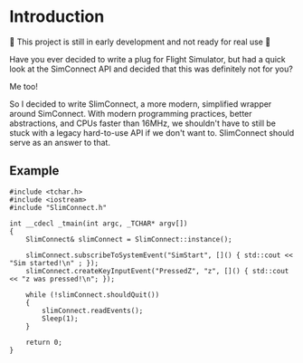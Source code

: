 # Introduction

🚧 This project is still in early development and not ready for real use 🚧

Have you ever decided to write a plug for Flight Simulator, but had a quick look at the SimConnect API and decided that this was definitely not for you?

Me too!

So I decided to write SlimConnect, a more modern, simplified wrapper around SimConnect. With modern programming practices, better abstractions, and CPUs faster than 16MHz, we shouldn't have to still be stuck with a legacy hard-to-use API if we don't want to. SlimConnect should serve as an answer to that.

## Example

```
#include <tchar.h>
#include <iostream>
#include "SlimConnect.h"

int __cdecl _tmain(int argc, _TCHAR* argv[])
{
	SlimConnect& slimConnect = SlimConnect::instance();

	slimConnect.subscribeToSystemEvent("SimStart", []() { std::cout << "Sim started!\n" ; });
	slimConnect.createKeyInputEvent("PressedZ", "z", []() { std::cout << "z was pressed!\n"; });

	while (!slimConnect.shouldQuit())
	{
		slimConnect.readEvents();
		Sleep(1);
	}

	return 0;
}

```
